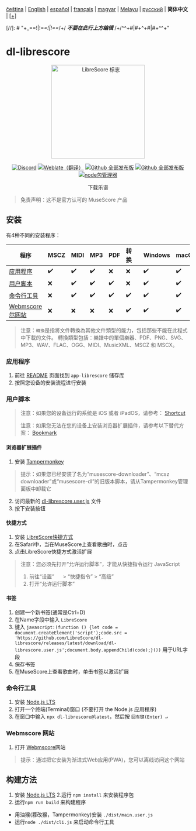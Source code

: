 <div dir="ltr" align="left">

‎[čeština](/docs/cs/PŘEČTĚTEMĚ.md) | ‎[English](/docs/en/README.md) | ‎[español](/docs/es/LÉAME.md) | ‎[français](/docs/fr/LISEZMOI.md) | ‎[magyar](/docs/hu/OLVASSAEL.md) | ‎[Melayu](/docs/ms/BACASAYA.md) | ‎[русский](/docs/ru/ПРОЧТИМЕНЯ.md) | ‎**简体中文** | ‎[[+]](https://weblate.librescore.org/projects/librescore/docs)

[//]: # "\+\_==!|!=_=!|!==_/+/ ***不要在此行上方编辑*** /+/^^+#|#+^+#|#+^^\+\"

# dl-librescore

<div align="center">

<img src="https://github.com/LibreScore/dl-musescore/raw/master/images/logo.png" width="256" alt="LibreScore 标志">

[![Discord](https://img.shields.io/discord/774491656643674122?color=5865F2&label=&labelColor=555555&logo=discord&logoColor=FFFFFF)](https://discord.gg/DKu7cUZ4XQ) [![Weblate（翻译）](https://weblate.librescore.org/widgets/librescore/-/dl-librescore/svg-badge.svg)](https://weblate.librescore.org/engage/librescore) [![Github 全部发布版](https://img.shields.io/github/downloads/LibreScore/app-librescore/total.svg?label=应用)](https://github.com/LibreScore/app-librescore/releases/latest) [![Github 全部发布版](https://img.shields.io/github/downloads/LibreScore/dl-librescore/total.svg?label=用户脚本)](https://github.com/LibreScore/dl-librescore/releases/latest) [![node包管理器](https://img.shields.io/npm/dt/dl-librescore?label=命令行工具)](https://www.npmjs.com/package/dl-librescore)

下载乐谱

</div>

> 免责声明：这不是官方认可的 MuseScore 产品

## 安装

有4种不同的安装程序：

| 程序                                                                            | MSCZ | MIDI | MP3 | PDF | 转换 |     | Windows | macOS | Linux | 安卓 | iOS/iPadOS |
| ---------------------------------------------------------------------------------- | ---- | ---- | --- | --- | ---------- | --- | ------- | ----- | ----- | ------- | ---------- |
| [应用程序](#应用程序)                             | ✔️   | ✔️   | ✔️  | ❌  | ❌         |     | ✔️      | ✔️    | ✔️    | ✔️      | ❌         |
| [用户脚本](#用户脚本)               | ❌   | ✔️   | ✔️  | ✔️  | ❌         |     | ✔️      | ✔️    | ✔️    | ✔️      | ✔️         |
| [命令行工具](#命令行工具) | ❌   | ✔️   | ✔️  | ✔️  | ✔️         |     | ✔️      | ✔️    | ✔️    | ✔️      | ❌         |
| [Webmscore 尔网站](#webmscore-尔网站) | ❌   | ❌   | ❌  | ❌  | ✔️         |     | ✔️      | ✔️    | ✔️    | ✔️      | ✔️         |

> 注意：`轉換`是指將文件轉換為其他文件類型的能力，包括那些不能在此程式中下載的文件。
> 轉換類型包括：樂譜中的單個樂器、PDF、PNG、SVG、MP3、WAV、FLAC、OGG、MIDI、MusicXML、MSCZ 和 MSCX。

### 应用程序

1. 前往 [README](https://github.com/LibreScore/app-librescore#installation) 页面找到 `app-librescore` 储存库
2. 按照您设备的安装流程进行安装

### 用户脚本

> 注意：如果您的设备运行的系统是 iOS 或者 iPadOS，请参考： [Shortcut](#shortcut) 
>
> 注意：如果您无法在您的设备上安装浏览器扩展插件，请参考以下替代方案： [Bookmark](#bookmark)

#### 浏览器扩展插件

1. 安装 [Tampermonkey](https://www.tampermonkey.net)

> 提示：如果您已经安装了名为“musescore-downloader”、“mcsz downloader”或“musescore-dl”的旧版本脚本，请从Tampermonkey管理面板中卸载它

2. 访问最新的 [dl-librescore.user.js](https://github.com/LibreScore/dl-librescore/releases/latest/download/dl-librescore.user.js) 文件
3. 按下安装按钮

#### 快捷方式

1. 安装 [LibreScore快捷方式](https://www.icloud.com/shortcuts/901d8778d2da4f7db9272d3b2232d0fe)
2. 在Safari中，当在MuseScore上查看歌曲时，点击<img src="https://help.apple.com/assets/61800C7E6EA4632586448084/61800C896EA463258644809A/en_US/01f5a9889bbecc202d8cbb3067a261ad.png" height="16">
3. 点击LibreScore快捷方式激活扩展

> 注意：您必须先打开“允许运行脚本”，才能从快捷指令运行 JavaScript
>
> 1. 前往“设置” <img src="https://help.apple.com/assets/61800C7E6EA4632586448084/61800C896EA463258644809A/en_US/492fec5aff74dbdef9b526177c3804b4.png" height="16"> > “快捷指令” > “高级”
> 2. 打开“允许运行脚本”

#### 书签

1. 创建一个新书签(通常是Ctrl+D)
2. 在Name字段中输入 `LibreScore`
3. 键入 `javascript:(function () {let code = document.createElement('script');code.src = 'https://github.com/LibreScore/dl-librescore/releases/latest/download/dl-librescore.user.js';document.body.appendChild(code);}())` 用于URL字段
4. 保存书签
5. 在MuseScore上查看歌曲时，单击书签以激活扩展

### 命令行工具

1. 安装 [Node.js LTS](https://nodejs.org)
2. 打开一个终端(Terminal)窗口 (不要打开 the Node.js 应用程序)
3. 在窗口中输入 `npx dl-librescore@latest`，然后按 `回车键(Enter) ↵`

### Webmscore 网站

1. 打开 [Webmscore](https://webmscore-pwa.librescore.org)网站

> 提示：通过把它安装为渐进式Web应用(PWA)，您可以离线访问这个网站

## 构建方法

1. 安装 [Node.js LTS](https://nodejs.org)
2.运行 `npm install` 来安装程序包
3. 运行`npm run build` 来构建程序

- 用油猴(篡改猴，Tampermonkey)安装 `./dist/main.user.js` 
- 运行`node ./dist/cli.js` 来启动命令行工具

</div>
